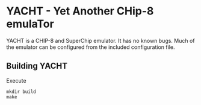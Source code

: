 # YACHT - Yet Another CHip-8 emulaTor

YACHT is a CHIP-8 and SuperChip emulator. It has no known bugs. Much of the emulator can be configured from the included configuration file.

## Building YACHT

Execute

```
mkdir build
make
```